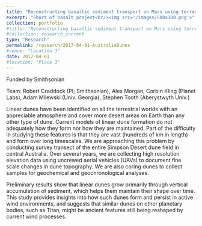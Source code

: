 ```yaml
---
title: "Reconstructing basaltic sediment transport on Mars using terrestrial analogues"
excerpt: "Short of basalt project<br/><img src='/images/500x300.png'>"
collection: portfolio
#title: "Reconstructing basaltic sediment transport on Mars using terrestrial analogues"
#collection: research_current
type: "Research"
permalink: /research/2017-04-01-AustraliaDunes
#venue: "Location 3"
date: 2017-04-01
#location: "Place 3"
---
```


Funded by Smithsonian

Team: Robert Craddock (PI; Smithsonian), Alex Morgan, Corbin Kling (Planet Labs), Adam Milewski (Univ. Georgia), Stephen Tooth (Aberystwyth Univ.)

Linear dunes have been identified on all the terrestrial worlds with an appreciable atmosphere and cover more desert areas on Earth than any other type of dune. Current models of linear dune formation do not adequately how they form nor how they are maintained. Part of the difficulty in studying these features is that they are vast (hundreds of km in length) and form over long timescales. We are approaching this problem by conducting survey transect of the entire Simpson Desert dune field in central Australia. Over several years, we are collecting high resolution elevation data using uncrewed aerial vehicles (UAVs) to document fine scale changes in dune topography. We are also coring dunes to collect samples for geochemical and geochronological analyses. 

Preliminary results show that linear dunes grow primarily through vertical accumulation of sediment, which helps them maintain their shape over time. This study provides insights into how such dunes form and persist in active wind environments, and suggests that similar dunes on other planetary bodies, such as Titan, might be ancient features still being reshaped by current wind processes.

